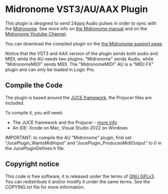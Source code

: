 # Midronome VST3/AU/AAX Plugin

This plugin is designed to send 24ppq Audio pulses in order to sync with the [Midronome](https://www.midronome.com/). See more info on [the Midronome manual](https://www.midronome.com/support) and on the [Midronome Youtube Channel](https://www.youtube.com/@midronome).

You can download the compiled plugin on the [the Midronome support page](https://www.midronome.com/support).

Notice that the VST3 and AAX version of the plugin sends both audio and MIDI, while the AU needs two plugins: "Midronome" sends Audio, while "MidronomeMIDI" sends MIDI. The "MidronomeMIDI" AU is a "MIDI FX" plugin and can only be loaded in Logic Pro.


## Compile the Code

The plugin is based around the [JUCE framework](https://juce.com/), the Projucer files are included.

To compile it, you will need:
* The JUCE framework and the Projucer - [more info](https://juce.com/download/)
* An IDE: Xcode on Mac, Visual Studio 2022 on Windows

IMPORTANT: to compile the AU "Midronome" plugin, first set "JucePlugin_WantsMidiInput" and "JucePlugin_ProducesMidiOutput" to 0 in the JucePluginDefines.h file.



## Copyright notice

This code is free software, it is released under the terms of [GNU GPLv3](https://www.gnu.org/licenses/gpl-3.0.en.html). You can redistribute it and/or modify it under the same terms. See the COPYING.txt file for more information.